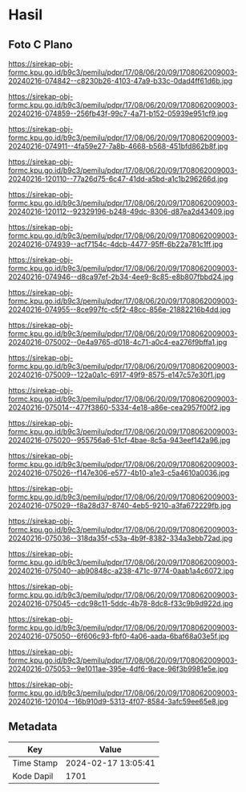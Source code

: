 # Hasil

## Foto C Plano

https://sirekap-obj-formc.kpu.go.id/b9c3/pemilu/pdpr/17/08/06/20/09/1708062009003-20240216-074842--c8230b26-4103-47a9-b33c-0dad4ff61d6b.jpg

https://sirekap-obj-formc.kpu.go.id/b9c3/pemilu/pdpr/17/08/06/20/09/1708062009003-20240216-074859--256fb43f-99c7-4a71-b152-05939e951cf9.jpg

https://sirekap-obj-formc.kpu.go.id/b9c3/pemilu/pdpr/17/08/06/20/09/1708062009003-20240216-074911--4fa59e27-7a8b-4668-b568-451bfd862b8f.jpg

https://sirekap-obj-formc.kpu.go.id/b9c3/pemilu/pdpr/17/08/06/20/09/1708062009003-20240216-120110--77a26d75-6c47-41dd-a5bd-a1c1b296266d.jpg

https://sirekap-obj-formc.kpu.go.id/b9c3/pemilu/pdpr/17/08/06/20/09/1708062009003-20240216-120112--92329196-b248-49dc-8306-d87ea2d43409.jpg

https://sirekap-obj-formc.kpu.go.id/b9c3/pemilu/pdpr/17/08/06/20/09/1708062009003-20240216-074939--acf7154c-4dcb-4477-95ff-6b22a781c1ff.jpg

https://sirekap-obj-formc.kpu.go.id/b9c3/pemilu/pdpr/17/08/06/20/09/1708062009003-20240216-074946--d8ca97ef-2b34-4ee9-8c85-e8b807fbbd24.jpg

https://sirekap-obj-formc.kpu.go.id/b9c3/pemilu/pdpr/17/08/06/20/09/1708062009003-20240216-074955--8ce997fc-c5f2-48cc-856e-21882216b4dd.jpg

https://sirekap-obj-formc.kpu.go.id/b9c3/pemilu/pdpr/17/08/06/20/09/1708062009003-20240216-075002--0e4a9765-d018-4c71-a0c4-ea276f9bffa1.jpg

https://sirekap-obj-formc.kpu.go.id/b9c3/pemilu/pdpr/17/08/06/20/09/1708062009003-20240216-075009--122a0a1c-6917-49f9-8575-e147c57e30f1.jpg

https://sirekap-obj-formc.kpu.go.id/b9c3/pemilu/pdpr/17/08/06/20/09/1708062009003-20240216-075014--477f3860-5334-4e18-a86e-cea2957f00f2.jpg

https://sirekap-obj-formc.kpu.go.id/b9c3/pemilu/pdpr/17/08/06/20/09/1708062009003-20240216-075020--955756a6-51cf-4bae-8c5a-943eef142a96.jpg

https://sirekap-obj-formc.kpu.go.id/b9c3/pemilu/pdpr/17/08/06/20/09/1708062009003-20240216-075026--f147e306-e577-4b10-a1e3-c5a4610a0036.jpg

https://sirekap-obj-formc.kpu.go.id/b9c3/pemilu/pdpr/17/08/06/20/09/1708062009003-20240216-075029--f8a28d37-8740-4eb5-9210-a3fa672229fb.jpg

https://sirekap-obj-formc.kpu.go.id/b9c3/pemilu/pdpr/17/08/06/20/09/1708062009003-20240216-075036--318da35f-c53a-4b9f-8382-334a3ebb72ad.jpg

https://sirekap-obj-formc.kpu.go.id/b9c3/pemilu/pdpr/17/08/06/20/09/1708062009003-20240216-075040--ab90848c-a238-471c-9774-0aab1a4c6072.jpg

https://sirekap-obj-formc.kpu.go.id/b9c3/pemilu/pdpr/17/08/06/20/09/1708062009003-20240216-075045--cdc98c11-5ddc-4b78-8dc8-f33c9b9d922d.jpg

https://sirekap-obj-formc.kpu.go.id/b9c3/pemilu/pdpr/17/08/06/20/09/1708062009003-20240216-075050--6f606c93-fbf0-4a06-aada-6baf68a03e5f.jpg

https://sirekap-obj-formc.kpu.go.id/b9c3/pemilu/pdpr/17/08/06/20/09/1708062009003-20240216-075053--9e1011ae-395e-4df6-9ace-96f3b9981e5e.jpg

https://sirekap-obj-formc.kpu.go.id/b9c3/pemilu/pdpr/17/08/06/20/09/1708062009003-20240216-120104--16b910d9-5313-4f07-8584-3afc59ee65e8.jpg


## Metadata

| Key        | Value               |
| ---------- | ------------------- |
| Time Stamp | 2024-02-17 13:05:41 |
| Kode Dapil | 1701                |



